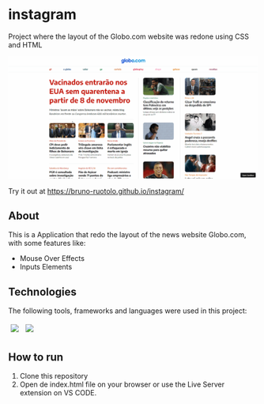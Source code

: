 # instagram
Project where the layout of the Globo.com website was redone using CSS and HTML

<img src="/assets/instagram.gif" />

Try it out at https://bruno-ruotolo.github.io/instagram/

## About

This is a Application that redo the layout of the news website Globo.com, with some features like:

- Mouse Over Effects
- Inputs Elements 

## Technologies
The following tools, frameworks and languages were used in this project:<br>

<div>
  <img style='margin: 5px;' src="https://img.shields.io/badge/css-%231572B6.svg?style=for-the-badge&logo=css3&logoColor=white"/>
  <img style='margin: 5px;' src="https://img.shields.io/badge/html5-%23E34F26.svg?style=for-the-badge&logo=html5&logoColor=white"/>
</div>

## How to run

1. Clone this repository
2. Open de index.html file on your browser or use the Live Server extension on VS CODE.

